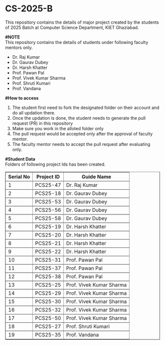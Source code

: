 # CS-2025-B

This repository contains the details of major project created by the students of 2025 Batch at Computer Science Department, KIET Ghaziabad.<br>

<b>#NOTE</b><br>
This repository contains the details of students under following faculty mentors only.<br>

<ul>
  <li>Dr. Raj Kumar</li>
  <li>Dr. Gaurav Dubey</li>
  <li>Dr. Harsh Khatter</li>
  <li>Prof. Pawan Pal</li>
  <li>Prof. Vivek Kumar Sharma</li>
  <li>Prof. Shruti Kumari</li>
  <li>Prof. Vandana</li>
</ul>
  
<b>#How to access</b><br>
<ol>
  <li>The student first need to fork the designated folder on their account and do all updation there.</li>
  <li>Once the updation is done, the student needs to generate the pull request (PR) in this repository</li>
  <li>Make sure you work in the alloted folder only</li>
  <li>The pull request would be accepted only after the approval of faculty mentor.</li>
  <li>The faculty mentor needs to accept the pull request after evaluating only.</li>
 </ol>

<b>#Student Data</b><br>
Folders of following project Ids has been created.<br>

<table border="1">
  <thead>
    <tr>
      <th>Serial No</th>
      <th>Project ID</th>
      <th>Guide Name</th>
    </tr>
  </thead>
  <tbody>
    <tr>
      <td>1</td>
      <td>PCS25-47</td>
      <td>Dr. Raj Kumar</td>
    </tr>
    <tr>
      <td>2</td>
      <td>PCS25-18</td>
      <td>Dr. Gaurav Dubey</td>
    </tr>
    <tr>
      <td>3</td>
      <td>PCS25-53</td>
      <td>Dr. Gaurav Dubey</td>
    </tr>
    <tr>
      <td>4</td>
      <td>PCS25-56</td>
      <td>Dr. Gaurav Dubey</td>
    </tr>
    <tr>
      <td>5</td>
      <td>PCS25-58</td>
      <td>Dr. Gaurav Dubey</td>
    </tr>
    <tr>
      <td>6</td>
      <td>PCS25-19</td>
      <td>Dr. Harsh Khatter</td>
    </tr>
    <tr>
      <td>7</td>
      <td>PCS25-20</td>
      <td>Dr. Harsh Khatter</td>
    </tr>
    <tr>
      <td>8</td>
      <td>PCS25-21</td>
      <td>Dr. Harsh Khatter</td>
    </tr>
    <tr>
      <td>9</td>
      <td>PCS25-22</td>
      <td>Dr. Harsh Khatter</td>
    </tr>
    <tr>
      <td>10</td>
      <td>PCS25-31</td>
      <td>Prof. Pawan Pal</td>
    </tr>
    <tr>
      <td>11</td>
      <td>PCS25-37</td>
      <td>Prof. Pawan Pal</td>
    </tr>
    <tr>
      <td>12</td>
      <td>PCS25-38</td>
      <td>Prof. Pawan Pal</td>
    </tr>
    <tr>
      <td>13</td>
      <td>PCS25-25</td>
      <td>Prof. Vivek Kumar Sharma</td>
    </tr>
    <tr>
      <td>14</td>
      <td>PCS25-29</td>
      <td>Prof. Vivek Kumar Sharma</td>
    </tr>
    <tr>
      <td>15</td>
      <td>PCS25-30</td>
      <td>Prof. Vivek Kumar Sharma</td>
    </tr>
    <tr>
      <td>16</td>
      <td>PCS25-32</td>
      <td>Prof. Vivek Kumar Sharma</td>
    </tr>
    <tr>
      <td>17</td>
      <td>PCS25-50</td>
      <td>Prof. Vivek Kumar Sharma</td>
    </tr>
    <tr>
      <td>18</td>
      <td>PCS25-27</td>
      <td>Prof. Shruti Kumari</td>
    </tr>
    <tr>
      <td>19</td>
      <td>PCS25-35</td>
      <td>Prof. Vandana</td>
    </tr>    
  </tbody>
</table>
